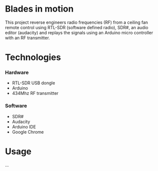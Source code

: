 # Blades in motion
This project reverse engineers radio frequencies (RF) from a ceiling fan remote control using RTL-SDR (software defined radio), SDR#, an audio editor (audacity) and replays the signals using an Arduino micro controller with an RF transmitter.

# Technologies
### Hardware
- RTL-SDR USB dongle
- Arduino
- 434Mhz RF transmitter

### Software
- SDR#
- Audacity
- Arduino IDE
- Google Chrome

# Usage
...
